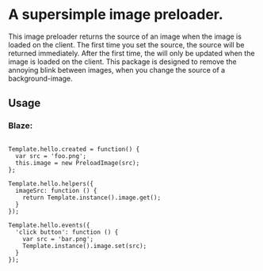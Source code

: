 # A supersimple image preloader.

This image preloader returns the source of an image when the image is loaded on the client. The first time you set the source, the source will be returned immediately. After the first time, the will only be updated when the image is loaded on the client.
This package is designed to remove the annoying blink between images, when you change the source of a background-image.

## Usage

### Blaze:

```

Template.hello.created = function() {
  var src = 'foo.png';
  this.image = new PreloadImage(src);
};
```

```
Template.hello.helpers({
  imageSrc: function () {
    return Template.instance().image.get();
  }
});
```

```
Template.hello.events({
  'click button': function () {
    var src = 'bar.png';
    Template.instance().image.set(src);
  }
});
```
